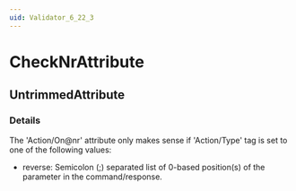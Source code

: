 ```yaml
---
uid: Validator_6_22_3
---
```


# CheckNrAttribute

## UntrimmedAttribute

<!-- Description, Properties, ... sections are auto-generated. -->
<!-- REPLACE ME AUTO-GENERATION -->

### Details

The 'Action/On@nr' attribute only makes sense if 'Action/Type' tag is set to one of the following values:
- reverse: Semicolon (;) separated list of 0-based position(s) of the parameter in the command/response.

<!-- Uncomment to add example code -->
<!--### Example code-->
